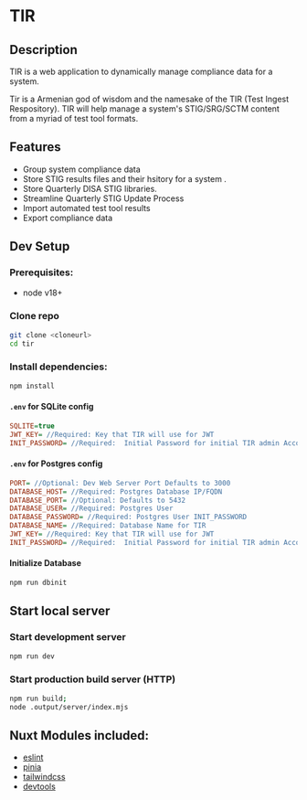 # TIR

## Description

TIR is a web application to dynamically manage compliance data for a system.

Tir is a Armenian god of wisdom and the namesake of the TIR (Test Ingest Respository).  TIR will help manage a system's STIG/SRG/SCTM content from a myriad of test tool formats.

## Features

* Group system compliance data
* Store STIG results files and their hsitory for a system .
* Store Quarterly DISA STIG libraries.
* Streamline Quarterly STIG Update Process
* Import automated test tool results
* Export compliance data

## Dev Setup

### Prerequisites:

- node v18+

### Clone repo
```bash
git clone <cloneurl>
cd tir
```

### Install dependencies:

```bash
npm install
```


#### `.env` for SQLite config
```ini
SQLITE=true
JWT_KEY= //Required: Key that TIR will use for JWT
INIT_PASSWORD= //Required:  Initial Password for initial TIR admin Account
```

#### `.env` for Postgres config
```ini
PORT= //Optional: Dev Web Server Port Defaults to 3000
DATABASE_HOST= //Required: Postgres Database IP/FQDN
DATABASE_PORT= //Optional: Defaults to 5432
DATABASE_USER= //Required: Postgres User
DATABASE_PASSWORD= //Required: Postgres User INIT_PASSWORD
DATABASE_NAME= //Required: Database Name for TIR
JWT_KEY= //Required: Key that TIR will use for JWT
INIT_PASSWORD= //Required:  Initial Password for initial TIR admin Account
```

#### Initialize Database

```bash
npm run dbinit
```

## Start local server

### Start development server

```bash
npm run dev
```

### Start production build server (HTTP)

```bash
npm run build;
node .output/server/index.mjs
```

## Nuxt Modules included:

- [eslint](https://nuxt.com/modules/eslint)
- [pinia](https://nuxt.com/modules/pinia)
- [tailwindcss](https://nuxt.com/modules/tailwindcss)
- [devtools](https://nuxt.com/modules/devtools)
